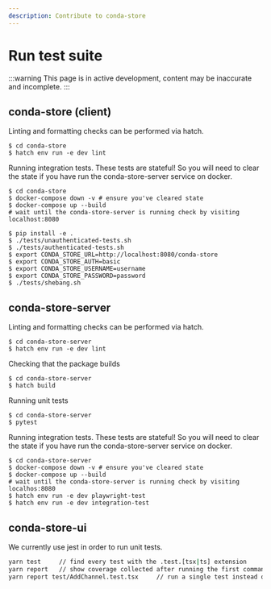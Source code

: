 ```yaml
---
description: Contribute to conda-store
---
```


# Run test suite

:::warning
This page is in active development, content may be inaccurate and incomplete.
:::

## conda-store (client)

Linting and formatting checks can be performed via hatch.

```shell
$ cd conda-store
$ hatch env run -e dev lint
```

Running integration tests. These tests are stateful! So you will need
to clear the state if you have run the conda-store-server service on
docker.

```shell
$ cd conda-store
$ docker-compose down -v # ensure you've cleared state
$ docker-compose up --build
# wait until the conda-store-server is running check by visiting localhost:8080

$ pip install -e .
$ ./tests/unauthenticated-tests.sh
$ ./tests/authenticated-tests.sh
$ export CONDA_STORE_URL=http://localhost:8080/conda-store
$ export CONDA_STORE_AUTH=basic
$ export CONDA_STORE_USERNAME=username
$ export CONDA_STORE_PASSWORD=password
$ ./tests/shebang.sh
```

## conda-store-server

Linting and formatting checks can be performed via hatch.

```shell
$ cd conda-store-server
$ hatch env run -e dev lint
```

Checking that the package builds

```shell
$ cd conda-store-server
$ hatch build
```

Running unit tests

```shell
$ cd conda-store-server
$ pytest
```

Running integration tests. These tests are stateful! So you will need
to clear the state if you have run the conda-store-server service on
docker.

```shell
$ cd conda-store-server
$ docker-compose down -v # ensure you've cleared state
$ docker-compose up --build
# wait until the conda-store-server is running check by visiting localhos:8080
$ hatch env run -e dev playwright-test
$ hatch env run -e dev integration-test
```

## conda-store-ui

We currently use jest in order to run unit tests.

```bash
yarn test     // find every test with the .test.[tsx|ts] extension
yarn report   // show coverage collected after running the first command in the browser
yarn report test/AddChannel.test.tsx     // run a single test instead of all
```
